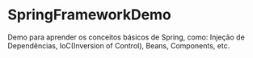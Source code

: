 # SpringFrameworkDemo

Demo para aprender os conceitos básicos de Spring, como: Injeção de Dependências, IoC(Inversion of Control), Beans, Components, etc.
